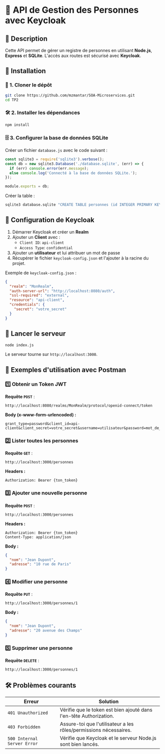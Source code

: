 # 📌 API de Gestion des Personnes avec Keycloak

## 📖 Description
Cette API permet de gérer un registre de personnes en utilisant **Node.js**, **Express** et **SQLite**.
L'accès aux routes est sécurisé avec **Keycloak**.

## 🚀 Installation

### 📂 1. Cloner le dépôt
```sh
git clone https://github.com/mzmantar/SOA-Microservices.git
cd TP2
```

### 🛠 2. Installer les dépendances
```sh
npm install
```

### 🗄 3. Configurer la base de données SQLite
Créer un fichier `database.js` avec le code suivant :
```js
const sqlite3 = require('sqlite3').verbose();
const db = new sqlite3.Database('./database.sqlite', (err) => {
  if (err) console.error(err.message);
  else console.log('Connecté à la base de données SQLite.');
});

module.exports = db;
```
Créer la table :
```sh
sqlite3 database.sqlite "CREATE TABLE personnes (id INTEGER PRIMARY KEY, nom TEXT, adresse TEXT);"
```

## 🔐 Configuration de Keycloak

1. Démarrer Keycloak et créer un **Realm**
2. Ajouter un **Client** avec :
   - `Client ID`: `api-client`
   - `Access Type`: `confidential`
3. Ajouter un **utilisateur** et lui attribuer un mot de passe
4. Récupérer le fichier `keycloak-config.json` et l'ajouter à la racine du projet.

Exemple de `keycloak-config.json` :
```json
{
  "realm": "MonRealm",
  "auth-server-url": "http://localhost:8080/auth",
  "ssl-required": "external",
  "resource": "api-client",
  "credentials": {
    "secret": "votre_secret"
  }
}
```

## 🎯 Lancer le serveur
```sh
node index.js
```
Le serveur tourne sur `http://localhost:3000`.

## 📡 Exemples d'utilisation avec Postman

### 1️⃣ Obtenir un Token JWT
**Requête `POST`** :
```
http://localhost:8080/realms/MonRealm/protocol/openid-connect/token
```
**Body (x-www-form-urlencoded) :**
```
grant_type=password&client_id=api-client&client_secret=votre_secret&username=utilisateur&password=mot_de_passe
```

### 2️⃣ Lister toutes les personnes
**Requête `GET`** :
```
http://localhost:3000/personnes
```
**Headers :**
```
Authorization: Bearer {ton_token}
```

### 3️⃣ Ajouter une nouvelle personne
**Requête `POST`** :
```
http://localhost:3000/personnes
```
**Headers :**
```
Authorization: Bearer {ton_token}
Content-Type: application/json
```
**Body :**
```json
{
  "nom": "Jean Dupont",
  "adresse": "10 rue de Paris"
}
```

### 4️⃣ Modifier une personne
**Requête `PUT`** :
```
http://localhost:3000/personnes/1
```
**Body :**
```json
{
  "nom": "Jean Dupont",
  "adresse": "20 avenue des Champs"
}
```

### 5️⃣ Supprimer une personne
**Requête `DELETE`** :
```
http://localhost:3000/personnes/1
```

## 🛠 Problèmes courants
| Erreur | Solution |
|--------|---------|
| `401 Unauthorized` | Vérifie que le token est bien ajouté dans l'en-tête Authorization. |
| `403 Forbidden` | Assure-toi que l'utilisateur a les rôles/permissions nécessaires. |
| `500 Internal Server Error` | Vérifie que Keycloak et le serveur Node.js sont bien lancés. |

